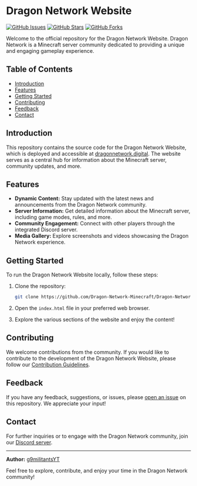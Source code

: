 # Dragon Network Website

[![GitHub Issues](https://img.shields.io/github/issues/Dragon-Network-Minecraft/Dragon-Network-Website?style=for-the-badge)](https://github.com/Dragon-Network-Minecraft/Dragon-Network-Website/issues)
[![GitHub Stars](https://img.shields.io/github/stars/Dragon-Network-Minecraft/Dragon-Network-Website?style=for-the-badge)](https://github.com/Dragon-Network-Minecraft/Dragon-Network-Website/stargazers)
[![GitHub Forks](https://img.shields.io/github/forks/Dragon-Network-Minecraft/Dragon-Network-Website?style=for-the-badge)](https://github.com/Dragon-Network-Minecraft/Dragon-Network-Website/network/members)

Welcome to the official repository for the Dragon Network Website. Dragon Network is a Minecraft server community dedicated to providing a unique and engaging gameplay experience.

## Table of Contents
- [Introduction](#introduction)
- [Features](#features)
- [Getting Started](#getting-started)
- [Contributing](#contributing)
- [Feedback](#feedback)
- [Contact](#contact)

## Introduction

This repository contains the source code for the Dragon Network Website, which is deployed and accessible at [dragonnetwork.digital](https://dragonnetwork.digital/). The website serves as a central hub for information about the Minecraft server, community updates, and more.

## Features

- **Dynamic Content:** Stay updated with the latest news and announcements from the Dragon Network community.
- **Server Information:** Get detailed information about the Minecraft server, including game modes, rules, and more.
- **Community Engagement:** Connect with other players through the integrated Discord server.
- **Media Gallery:** Explore screenshots and videos showcasing the Dragon Network experience.

## Getting Started

To run the Dragon Network Website locally, follow these steps:

1. Clone the repository:

   ```bash
   git clone https://github.com/Dragon-Network-Minecraft/Dragon-Network-Website.git
   ```

2. Open the `index.html` file in your preferred web browser.

3. Explore the various sections of the website and enjoy the content!

## Contributing

We welcome contributions from the community. If you would like to contribute to the development of the Dragon Network Website, please follow our [Contribution Guidelines](CONTRIBUTING.md).

## Feedback

If you have any feedback, suggestions, or issues, please [open an issue](https://github.com/Dragon-Network-Minecraft/Dragon-Network-Website/issues) on this repository. We appreciate your input!

## Contact

For further inquiries or to engage with the Dragon Network community, join our [Discord server](https://discord.gg/CQsNFK6t4U).

---

**Author:** [g9militantsYT](https://github.com/g9militantsYT)


Feel free to explore, contribute, and enjoy your time in the Dragon Network community!
